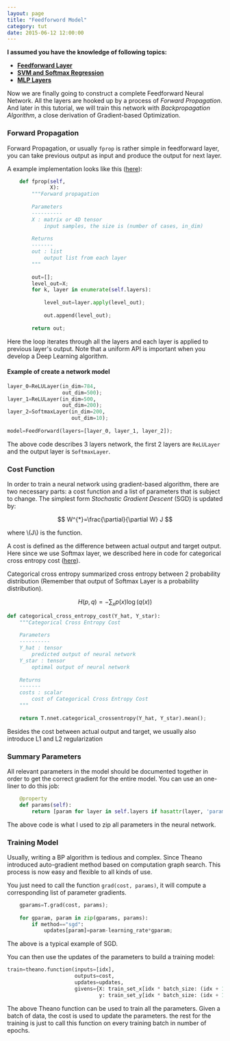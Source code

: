 ```yaml
---
layout: page
title: "Feedforword Model"
category: tut
date: 2015-06-12 12:00:00
---
```


__I assumed you have the knowledge of following topics:__

+ __[Feedforward Layer](tut-layer.html)__
+ __[SVM and Softmax Regression](tut-svm-softmax.html)__
+ __[MLP Layers](tut-mlp.html)__

Now we are finally going to construct a complete Feedforward Neural Network. All the layers are hooked up by a process of _Forward Propagation_. And later in this tutorial, we will train this network with _Backpropagation Algorithm_, a close derivation of Gradient-based Optimization.

### Forward Propagation

Forward Propagation, or usually `fprop` is rather simple in feedforward layer, you can take previous output as input and produce the output for next layer.

A example implementation looks like this ([here](https://github.com/duguyue100/telaugesa/blob/master/telaugesa/model.py#L24-L47)):

~~~ python
    def fprop(self,
              X):
        """Forward propagation
        
        Parameters
        ----------
        X : matrix or 4D tensor
            input samples, the size is (number of cases, in_dim)
            
        Returns
        -------
        out : list
            output list from each layer
        """
        
        out=[];
        level_out=X;
        for k, layer in enumerate(self.layers):
            
            level_out=layer.apply(level_out);
            
            out.append(level_out);
            
        return out;
~~~

Here the loop iterates through all the layers and each layer is applied to previous layer's output. Note that a uniform API is important when you develop a Deep Learning algorithm.

#### Example of create a network model

~~~ python
layer_0=ReLULayer(in_dim=784,
                  out_dim=500);
layer_1=ReLULayer(in_dim=500,
                  out_dim=200);
layer_2=SoftmaxLayer(in_dim=200,
                     out_dim=10);
                                          
model=FeedForward(layers=[layer_0, layer_1, layer_2]);
~~~

The above code describes 3 layers network, the first 2 layers are `ReLULayer` and the output layer is `SoftmaxLayer`.

### Cost Function

In order to train a neural network using gradient-based algorithm, there are two necessary parts: a cost function and a list of parameters that is subject to change. The simplest form _Stochastic Gradient Descent_ (SGD) is updated by:

$$
W^{*}=\frac{\partial}{\partial W} J
$$

where \\(J\\) is the function.

A cost is defined as the difference between actual output and target output. Here since we use Softmax layer, we described here in code for categorical cross entropy cost ([here](https://github.com/duguyue100/telaugesa/blob/master/telaugesa/cost.py#L50-L66)).

Categorical cross entropy summarized cross entropy between 2 probability distribution (Remember that output of Softmax Layer is a probability distribution).

$$
H(p,q)=-\sum_{x}p(x)\log(q(x))
$$

~~~ python
def categorical_cross_entropy_cost(Y_hat, Y_star):
    """Categorical Cross Entropy Cost
    
    Parameters
    ----------
    Y_hat : tensor
        predicted output of neural network
    Y_star : tensor
        optimal output of neural network
        
    Returns
    -------
    costs : scalar
        cost of Categorical Cross Entropy Cost
    """
    
    return T.nnet.categorical_crossentropy(Y_hat, Y_star).mean();
~~~

Besides the cost between actual output and target, we usually also introduce L1 and L2 regularization

### Summary Parameters

All relevant parameters in the model should be documented together in order to get the correct gradient for the entire model. You can use an one-liner to do this job:

~~~ python
    @property
    def params(self):
        return [param for layer in self.layers if hasattr(layer, 'params') for param in layer.params];
~~~

The above code is what I used to zip all parameters in the neural network.

### Training Model

Usually, writing a BP algorithm is tedious and complex. Since Theano introduced auto-gradient method based on computation graph search. This process is now easy and flexible to all kinds of use.

You just need to call the function `grad(cost, params)`, it will compute a corresponding list of parameter gradients.

~~~ python
    gparams=T.grad(cost, params);
    
    for gparam, param in zip(gparams, params):
        if method=="sgd":
            updates[param]=param-learning_rate*gparam;
~~~

The above is a typical example of SGD.

You can then use the updates of the parameters to build a training model:

~~~ python
train=theano.function(inputs=[idx],
                      outputs=cost,
                      updates=updates,
                      givens={X: train_set_x[idx * batch_size: (idx + 1) * batch_size],
                              y: train_set_y[idx * batch_size: (idx + 1) * batch_size]});
~~~

The above Theano function can be used to train all the parameters. Given a batch of data, the cost is used to update the parameters. the rest for the training is just to call this function on every training batch in number of epochs.
